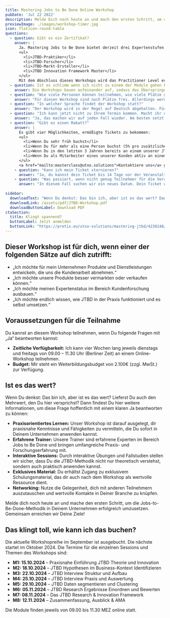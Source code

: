 ```yaml
---
title: Mastering Jobs to Be Done Online Workshop
pubDate: 'Jul 22 2022'
description: Melde Dich noch heute an und mach den ersten Schritt, um die Jobs-to-Be-Done-Methodik in Deinem Unternehmen erfolgreich umzusetzen. Gemeinsam erreichen wir Deine Ziele!
previewImage: ./images/workshop-timer.jpg
icon: flaticon-round-table
questions:
  - question: Gibt es ein Zertifikat?
    answer: |
      Ja. Mastering Jobs to Be Done bietet derzeit drei Expertenstufen zum Nachweis praktischer Erfahrung:
      <ul>
        <li>JTBD-Praktiker</li>
        <li>JTBD-Forscher</li>
        <li>JTBD-Markt-Ersteller</li>
        <li>JTBD Innovation Framework Master</li>
      </ul>
      Mit dem Abschluss dieses Workshops wird das Practitioner Level erworben, welches drei Jahre gültig bleibt. Nähere Informationen zu den Zertifizierungen erhältst Du im direkten Gespräch.
  - question: Ist es schlimm wenn ich nicht zu einem der Module gehen kann?
    answer: Die Workshops bauen aufeinander auf, sodass das Überspringen einzelner Workshop-Module zu Verständnisproblemen führen kann. Da wir jedoch wissen, dass es immer passieren kann, dass man es zu einem ungeplanten Termin nicht schafft, bieten wir 1on1 Recap Sessions für 200€ an (max. 1 Mal pro Kurs und Teilnehmer).
  - question: "Wie viele Personen können teilnehmen, wie viele Plätze gibt es?"
    answer: "Für diesen Workshop sind noch Plätze frei. Allerdings werden nicht mehr als 10 Teilnehmer/innen teilnehmen."
  - question: "In welcher Sprache findet der Workshop statt?"
    answer: "Der Workshop wird in der Regel auf Deutsch abgehalten. Für die Termine auf Englisch gibt es eine Warteliste. Wenn du da drauf möchtest, dann schick einfach eine Mail an <a href=\"mailto:masterclass@utxo.solutions\">masterclass@utxo.solutions</a>"
  - question: "Ich kann jetzt nicht zu Ihrem Termin kommen. Macht ihr das noch einmal?"
    answer: "Ja, das machen wir auf jeden Fall wieder. Am besten setzt du dich auf die Warteliste mit einer Mail an <a href=\"mailto:masterclass@utxo.solutions\">masterclass@utxo.solutions</a>"
  - question: "Gibt es einen Rabatt?"    
    answer: |
      Es gibt vier Möglichkeiten, ermäßigte Tickets zu bekommen:      
      <ul>
        <li>Wenn Du sehr früh buchst</li>
        <li>Wenn Du für mehr als eine Person buchst (5% pro zusätzlicher Person für alle)</li>
        <li>Wenn Du in den letzten 3 Jahren bereits an einem unserer JTBD-Trainings teilgenommen hast und eine Auffrischung machen möchtest</li>
        <li>Wenn Du als Mitarbeiter eines unserer Kunden aktiv an einem <a href="/leistungen/customer-research-sprints">Customer Insight Sprint</a> oder anderen Projekt teilgenommen hast</li>
      </ul>
      <a href="mailto:masterclass@utxo.solutions">Kontaktiere uns</a> gerne für weitere Informationen.
    - question: "Kann ich mein Ticket stornieren?"    
      answer: "Ja, du kannst dein Ticket bis 14 Tage vor der Veranstaltung zu 100% stornieren. Die Option dazu findest du in der Mail, mit der du dein Ticket bekommen hast unter “Bestelldetails anzeigen” und dann ganz unten im Fenster, das sich öffnet."
    - question: "Was passiert, wenn nicht genug Teilnehmer für die Veranstaltung zustande kommen?"    
      answer: "In diesem Fall suchen wir ein neues Datum. Dein Ticket wird übertragen. Solltest du zu der neuen Veranstaltung nicht kommen können, kannst du dein Ticket natürlich kostenfrei stornieren."
    
sidebar:
  downloadText: "Wenn Du denkst: Das bin ich, aber ist es das wert? Dann findest Du hier weitere Informationen, um diese Frage mit einem klaren \"Ja\" beantworten zu können:"
  downloadLink: /assets/pdf/JTBD-Workshop.pdf
  downloadButtonLabel: Download PDF
ctaSection:
  title: Klingt spannend?
  buttonLabel: Jetzt anmelden
  buttonLink: "https://pretix.eu/utxo-solutions/mastering-jtbd/4238248/"
---
```


## Dieser Workshop ist für dich, wenn einer der folgenden Sätze auf dich zutrifft:

- „Ich möchte für mein Unternehmen Produkte und Dienstleistungen entwickeln, die uns die Kundenarbeit abnehmen.“
- „Ich möchte unsere Produkte besser vermarkten oder verkaufen können.“
- „Ich möchte meinen Expertenstatus im Bereich Kundenforschung ausbauen.“
- „Ich möchte endlich wissen, wie JTBD in der Praxis funktioniert und es selbst umsetzen.“

## Voraussetzungen für die Teilnahme

Du kannst an diesem Workshop teilnehmen, wenn Du folgende Fragen mit „Ja“ beantworten kannst:

- **Zeitliche Verfügbarkeit:** Ich kann vier Wochen lang jeweils dienstags und freitags von 09.00 – 11.30 Uhr (Berliner Zeit) an einem Online-Workshop teilnehmen.
- **Budget:** Mir steht ein Weiterbildungsbudget von 2.100€ (zzgl. MwSt.) zur Verfügung.

## Ist es das wert?

Wenn Du denkst: Das bin ich, aber ist es das wert? Lieferst Du auch den Mehrwert, den Du hier versprichst? Dann findest Du hier weitere Informationen, um diese Frage hoffentlich mit einem klaren Ja beantworten zu können:

- **Praxisorientiertes Lernen:** Unser Workshop ist darauf ausgelegt, dir praxisnahe Kenntnisse und Fähigkeiten zu vermitteln, die Du sofort in Deinem Unternehmen anwenden kannst.
- **Erfahrene Trainer:** Unsere Trainer sind erfahrene Experten im Bereich Jobs to Be Done und bringen umfangreiche Praxis- und Forschungserfahrung mit.
- **Interaktive Sessions:** Durch interaktive Übungen und Fallstudien stellen wir sicher, dass Du die JTBD-Methodik nicht nur theoretisch verstehst, sondern auch praktisch anwenden kannst.
- **Exklusives Material:** Du erhältst Zugang zu exklusivem Schulungsmaterial, das dir auch nach dem Workshop als wertvolle Ressource dient.
- **Networking:** Nutze die Gelegenheit, dich mit anderen Teilnehmern auszutauschen und wertvolle Kontakte in Deiner Branche zu knüpfen.

Melde dich noch heute an und mache den ersten Schritt, um die Jobs-to-Be-Done-Methodik in Deinem Unternehmen erfolgreich umzusetzen. Gemeinsam erreichen wir Deine Ziele!

## Das klingt toll, wie kann ich das buchen?

Die aktuelle Workshopreihe im September ist ausgebucht. Die nächste startet im Oktober 2024. Die Termine für die einzelnen Sessions und Themen des Workshops sind:

- **M1: 15.10.2024** – Praxisnahe Einführung JTBD Theorie und Innovation
- **M2: 18.10.2024** – JTBD Hypothesen im Business-Kontext Identifizieren
- **M3: 22.10.2024** – JTBD Interview Struktur und Aufbau
- **M4: 25.10.2024** – JTBD Interview Praxis und Auswertung
- **M5: 29.10.2024** – JTBD Daten segmentieren und Clustering
- **M6: 05.11.2024** – JTBD Research Ergebnisse Einordnen und Bewerten
- **M7: 08.11.2024** – Das JTBD Research & Innovation Framework
- **M8: 12.11.2024** – Zusammenfassung, Ausblick & AMA

Die Module finden jeweils von 09.00 bis 11.30 MEZ online statt. 

<CtaSection props={frontmatter.ctaSection} classes="mb-3" center={true} />
